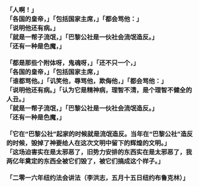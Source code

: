 <h3>
<br>「人啊！」
<br>「各国的皇帝，」「包括国家主席，」「都会骂他：」
<br>「说明他还有病。」
<br>「就是一帮子流氓，」「巴黎公社是一伙社会流氓造反。」
<br>「还有一种是色魔，」
<br>
<br>「都是那些个附体呀，鬼魂呀，」「还不只一个，」
<br>「各国的皇帝，」「包括国家主席，」
<br>「谁都骂他。」「讥笑他，辱骂他，欺侮他，」「都会骂他：」
<br>「说明他还有病。」「认为它是精神病，理智不清，是个理智不健全的人丑。」
<br>「就是一帮子流氓，」「巴黎公社是一伙社会流氓造反。」
<br>「还有一种是色魔，」
<br>
<br>「它在“巴黎公社”起家的时候就是流氓造反。当年在“巴黎公社”造反的时候，毁掉了神要给人在这次文明中留下的辉煌的文明。」
<br>「这场迫害实在是太邪恶了，旧势力安排的东西实在是太邪恶了，我两亿年奠定的东西全被它们毁了，被它们搞成这个样子。」
<br>
<br>「二零一六年纽约法会讲法（李洪志，五月十五日纽约布鲁克林）」
</h3>
